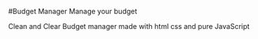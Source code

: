 #Budget Manager
Manage your budget

Clean and Clear Budget manager made with html css and pure JavaScript
